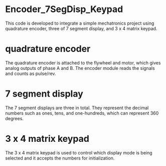 # Encoder_7SegDisp_Keypad
This code is developed to integrate a simple mechatronics project using quadrature encoder, three of 7 segment display, and 3 x 4 matrix keypad. 

# quadrature encoder
The quadrature encoder is attached to the flywheel and motor, which gives analog outputs of phase A and B. 
The encoder module reads the signals and counts as pulse/rev.  

# 7 segment display
The 7 segment displays are three in total. They represent the decimal numbers such as ones, tens, and one-hundreds, which can represent 360 degrees. 

# 3 x 4 matrix keypad
The 3 x 4 matrix keypad is used to control which display mode is being selected and it accepts the numbers for initialization. 

